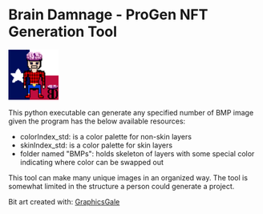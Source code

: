 # Brain Damnage - ProGen NFT Generation Tool
<img src="https://raw.githubusercontent.com/EthanRWagner/Brain-Damnage-NFT/main/imgs/samples/NFT_v1.bmp" width="100" height="100">

This python executable can generate any specified number of BMP image given the program has the below available resources:
* colorIndex_std: is a color palette for non-skin layers
* skinIndex_std: is a color palette for skin layers
* folder named "BMPs": holds skeleton of layers with some special color indicating where color can be swapped out

This tool can make many unique images in an organized way. The tool is somewhat limited in the structure a person could generate a project.

Bit art created with: [GraphicsGale](https://graphicsgale.com/us/)
